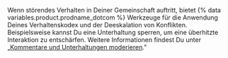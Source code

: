 Wenn störendes Verhalten in Deiner Gemeinschaft auftritt, bietet {% data variables.product.prodname_dotcom %} Werkzeuge für die Anwendung Deines Verhaltenskodex und der Deeskalation von Konflikten. Beispielsweise kannst Du eine Unterhaltung sperren, um eine überhitzte Interaktion zu entschärfen. Weitere Informationen findest Du unter „[Kommentare und Unterhaltungen moderieren](/github/building-a-strong-community/moderating-comments-and-conversations)."
